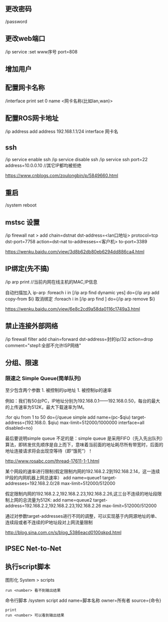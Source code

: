 ## 更改密码
/password

## 更改web端口
/ip service
:set www序号 port=808

## 增加用户

## 配置网卡名称
/interface  print
set 0 name <网卡名称(比如lan,wan)>

## 配置ROS网卡地址
/ip address 
add address 192.168.1.1/24 interface 网卡名

## ssh
/ip service enable ssh
/ip service disable ssh
/ip service ssh port=22 address=10.0.0.10   //其它IP都均被拒绝

https://www.cnblogs.com/zoulongbin/p/5849660.html

## 重启
/system reboot

## mstsc 设置
/ip firewall nat >
add chain=dstnat dst-address=<lan口地址> protocol=tcp dst-port=7758 action=dst-nat to-addresses=<客户机> to-port=3389

https://wenku.baidu.com/view/3d8b62db80eb6294dd886ca4.html

## IP绑定(先不搞)

/ip arp 
print       //当前内网在线主机的MAC,IP信息

自动扫描加入 ip-arp
    :foreach i in [/ip arp find dynamic yes] do={/ip arp add copy-from $i}
取消绑定
    :foreach i in [/ip arp find ] do={/ip arp remove $i}

https://wenku.baidu.com/view/6e8c2cd9a58da0116c1749a3.html

## 禁止连接外部网络
/ip firewall filter add chain=forward dst-address=封的ip/32 action=drop comment="step1:全部不允许ISP网络"


## 分组、限速

### 限速之 Simple Queue(简单队列)
至少包含两个参数
    1. 被控制的ip地址
    1. 被控制ip的速率

例如：我们有50台PC，IP地址分别为192.168.0.1——192.168.0.50，每台的最大的上传速率为512K，最大下载速率为1M。

:for qiu from 1 to 50 do={/queue simple add name=(pc-$qiu) target-address=(192.168.0. $qiu) max-limit=512000/1000000 interface=all disabled=no}


最后要说明simple queue 不足的是：simple queue 是采用FIFO（先入先出队列）算法，即转发优先顺序是自上而下，意味着当前面的地址耗尽所有带宽时，后面的地址连接请求将会出现空等待（即“饿死”）！


http://www.rosabc.com/thread-17611-1-1.html


某个网段的速率进行限制(假定限制内网的192.168.2.2到192.168.2.14，这一连续IP段的内网机器上网总速率）
add name=queue1 target-addresses=192.168.2.0/28 max-limit=512000/512000

假定限制内网的192.168.2.2,192.168.2.23,192.168.2.26,这三台不连续的地址段限制上网的总流量为512K:
add name=queue2 target-address=192.168.2.2,192.168.2.23,192.168.2.26 max-limit=512000/512000

通过对参数target-addresses进行不同的调整，可以实现基于内网源地址的单、连续段或者不连续的IP地址段对上网流量限制

http://blog.sina.com.cn/s/blog_5386eacd0100qkpd.html

##

## IPSEC Net-to-Net


## 执行script脚本
图形化
    System > scripts

    run <number> 看不到输出结果

命令行脚本
    /system script
    add name=脚本名称 owner=所有者 source={命令}

    print
    run <number> 可以看到输出结果
    

